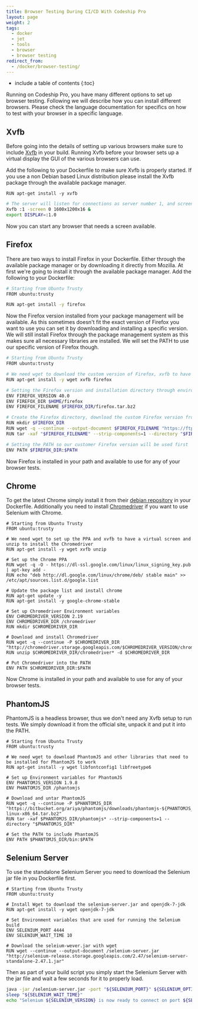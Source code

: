 ```yaml
---
title: Browser Testing During CI/CD With Codeship Pro
layout: page
weight: 2
tags:
  - docker
  - jet
  - tools
  - browser
  - browser testing
redirect_from:
  - /docker/browser-testing/
---
```


* include a table of contents
{:toc}

Running on Codeship Pro, you have many different options to set up browser testing. Following we will describe how you can install different browsers. Please check the language documentation for specifics on how to test with your browser in a specific language.

## Xvfb
Before going into the details of setting up various browsers make sure to include [Xvfb](https://en.wikipedia.org/wiki/Xvfb) in your build. Running Xvfb before your browser sets up a virtual display the GUI of the various browsers can use.

Add the following to your Dockerfile to make sure Xvfb is properly started. If you use a non Debian based Linux distribution please install the Xvfb package through the available package manager.

```
RUN apt-get install -y xvfb
```

```bash
# The server will listen for connections as server number 1, and screen 0 will be depth 16 1600x1200.
Xvfb :1 -screen 0 1600x1200x16 &
export DISPLAY=:1.0
```

Now you can start any browser that needs a screen available.

## Firefox

There are two ways to install Firefox in your Dockerfile. Either through the available package manager or by downloading it directly from Mozilla. At first we're going to install it through the available package manager. Add the following to your Dockerfile:

```bash
# Starting from Ubuntu Trusty
FROM ubuntu:trusty

RUN apt-get install -y firefox
```

Now the Firefox version installed from your package management will be available. As this sometimes doesn't fit the exact version of Firefox you want to use you can set it by downloading and installing a specific version. We will still install Firefox through the package management system as this makes sure all necessary libraries are installed. We will set the PATH to use our specific version of Firefox though.

```bash
# Starting from Ubuntu Trusty
FROM ubuntu:trusty

# We need wget to download the custom version of Firefox, xvfb to have a virtual screen and Firefox so all necessary libraries are installed.
RUN apt-get install -y wget xvfb firefox

# Setting the Firefox version and installation directory through environment variables.
ENV FIREFOX_VERSION 40.0
ENV FIREFOX_DIR $HOME/firefox
ENV FIREFOX_FILENAME $FIREFOX_DIR/firefox.tar.bz2

# Create the Firefox directory, download the custom Firefox version from Mozilla and untar it.
RUN mkdir $FIREFOX_DIR
RUN wget -q --continue --output-document $FIREFOX_FILENAME "https://ftp.mozilla.org/pub/mozilla.org/firefox/releases/${FIREFOX_VERSION}/linux-x86_64/en-US/firefox-${FIREFOX_VERSION}.tar.bz2"
RUN tar -xaf "$FIREFOX_FILENAME" --strip-components=1 --directory "$FIREFOX_DIR"

# Setting the PATH so our customer Firefox version will be used first
ENV PATH $FIREFOX_DIR:$PATH
```

Now Firefox is installed in your path and available to use for any of your browser tests.

## Chrome

To get the latest Chrome simply install it from their [debian repository](http://www.ubuntuupdates.org/ppa/google_chrome) in your Dockerfile. Additionally you need to install [Chromedriver](https://sites.google.com/a/chromium.org/chromedriver/downloads) if you want to use Selenium with Chrome.

```
# Starting from Ubuntu Trusty
FROM ubuntu:trusty

# We need wget to set up the PPA and xvfb to have a virtual screen and unzip to install the Chromedriver
RUN apt-get install -y wget xvfb unzip

# Set up the Chrome PPA
RUN wget -q -O - https://dl-ssl.google.com/linux/linux_signing_key.pub | apt-key add -
RUN echo "deb http://dl.google.com/linux/chrome/deb/ stable main" >> /etc/apt/sources.list.d/google.list

# Update the package list and install chrome
RUN apt-get update -y
RUN apt-get install -y google-chrome-stable

# Set up Chromedriver Environment variables
ENV CHROMEDRIVER_VERSION 2.19
ENV CHROMEDRIVER_DIR /chromedriver
RUN mkdir $CHROMEDRIVER_DIR

# Download and install Chromedriver
RUN wget -q --continue -P $CHROMEDRIVER_DIR "http://chromedriver.storage.googleapis.com/$CHROMEDRIVER_VERSION/chromedriver_linux64.zip"
RUN unzip $CHROMEDRIVER_DIR/chromedriver* -d $CHROMEDRIVER_DIR

# Put Chromedriver into the PATH
ENV PATH $CHROMEDRIVER_DIR:$PATH
```

Now Chrome is installed in your path and available to use for any of your browser tests.

## PhantomJS

PhantomJS is a headless browser, thus we don't need any Xvfb setup to run tests. We simply download it from the official site, unpack it and put it into the PATH.

```
# Starting from Ubuntu Trusty
FROM ubuntu:trusty

# We need wget to download PhantomJS and other libraries that need to be installed for PhantomJS to work
RUN apt-get install -y wget libfontconfig1 libfreetype6

# Set up Environment variables for PhantomJS
ENV PHANTOMJS_VERSION 1.9.8
ENV PHANTOMJS_DIR /phantomjs

# Download and untar PhantomJS
RUN wget -q --continue -P $PHANTOMJS_DIR "https://bitbucket.org/ariya/phantomjs/downloads/phantomjs-${PHANTOMJS_VERSION}-linux-x86_64.tar.bz2"
RUN tar -xaf $PHANTOMJS_DIR/phantomjs* --strip-components=1 --directory "$PHANTOMJS_DIR"

# Set the PATH to include PhantomJS
ENV PATH $PHANTOMJS_DIR/bin:$PATH
```

## Selenium Server

To use the standalone Selenium Server you need to download the Selenium jar file in you Dockerfile first.

```
# Starting from Ubuntu Trusty
FROM ubuntu:trusty

# Install Wget to download the selenium-server.jar and openjdk-7-jdk
RUN apt-get install -y wget openjdk-7-jdk

# Set Environment variables that are used for running the Selenium build
ENV SELENIUM_PORT 4444
ENV SELENIUM_WAIT_TIME 10

# Download the seleium-wever.jar with wget
RUN wget --continue --output-document /selenium-server.jar "http://selenium-release.storage.googleapis.com/2.47/selenium-server-standalone-2.47.1.jar"
```

Then as part of your build script you simply start the Selenium Server with the jar file and wait a few seconds for it to properly load.

```bash
java -jar /selenium-server.jar -port "${SELENIUM_PORT}" ${SELENIUM_OPTIONS} 2>&1 &
sleep "${SELENIUM_WAIT_TIME}"
echo "Selenium ${SELENIUM_VERSION} is now ready to connect on port ${SELENIUM_PORT}..."
```
